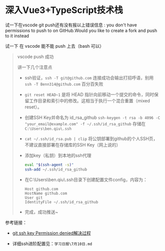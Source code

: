 # 深入Vue3+TypeScript技术栈

试一下在vscode git push还有没有报以上错误信息 : you don't have permissions to push to on GitHub.Would you like to create a fork and push to it instead

试一下 在 vscode 能不能 push 上去（bash 可以）

> vscode push 成功
>
> 讲一下几个注意点
>
> - ssh验证，`ssh -T git@github.com` 连接成功会输出打招呼语，别用 `ssh -T Benn314@github.com` 百分百失败
>
> - `git reset HEAD~1` 是将 HEAD 指针向前移动一个提交的命令，同时保留工作目录和索引中的修改。这相当于执行一个混合重置（mixed reset）。
>
> - 创建SSH Key并命名为 id_rsa_github `ssh-keygen -t rsa -b 4096 -C "your_email@example.com" -f ~/.ssh/id_rsa_github` 存储在 `C:\Users\ben.qiu\.ssh`
>
> - `cat ~/.ssh/id_rsa.pub | clip` 将公钥部署到github的个人SSH页，不建议直接部署在存储库的SSH Key（网上说的）
>
> - 添加key（私钥）到本地的ssh代理
>
>   ```bash
>   eval "$(ssh-agent -s)"
>   ssh-add ~/.ssh/id_rsa_github
>   ```
>
> - 在C:\Users\ben.qiu\\.ssh目录下创建配置文件config，内容为：
>
>   ```config
>   Host github.com
>   HostName github.com
>   User git
>   IdentityFile ~/.ssh/id_rsa_github
>   ```
>
> - 完成，成功推送~

参考链接：

- [git ssh key Permission denied解决过程](https://zhuanlan.zhihu.com/p/574062097)

- 详细ssh进阶配置见：`学习日报\7月10日.md`
